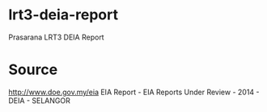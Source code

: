 # lrt3-deia-report
Prasarana LRT3 DEIA Report

# Source
http://www.doe.gov.my/eia
EIA Report - EIA Reports Under Review - 2014 - DEIA - SELANGOR
